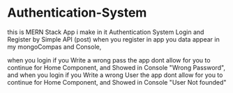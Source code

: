 # Authentication-System

this is MERN Stack App i make in it Authentication System Login and Register by Simple API (post) when you register in app you data appear in my mongoCompas and Console,

when you login if you Write a wrong pass the app dont allow for you to continue for Home Component, and Showed in Console "Wrong Password", and when you login if you Write a wrong User the app dont allow for you to continue for Home Component, and Showed in Console "User Not founded"
